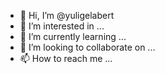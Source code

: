 - 👋 Hi, I’m @yuligelabert
- 👀 I’m interested in ...
- 🌱 I’m currently learning ...
- 💞️ I’m looking to collaborate on ...
- 📫 How to reach me ...

<!---
yuligelabert/yuligelabert is a ✨ special ✨ repository because its `README.md` (this file) appears on your GitHub profile.
You can click the Preview link to take a look at your changes.
--->
